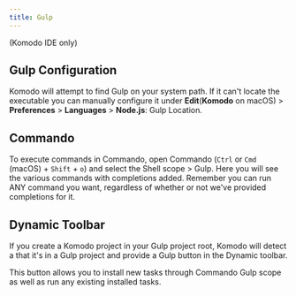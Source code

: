 ```yaml
---
title: Gulp
---
```

(Komodo IDE only)

## Gulp Configuration
Komodo will attempt to find Gulp on your system path.  If it can't locate the executable you can manually configure it under **Edit**(**Komodo** on macOS) > **Preferences** > **Languages** > **Node.js**: Gulp Location.

## Commando
To execute commands in Commando, open Commando (`Ctrl` or `Cmd` (macOS) + `Shift` + `o`) and select the Shell scope > Gulp.  Here you will see the various commands with completions added.  Remember you can run ANY command you want, regardless of whether or not we've provided completions for it.

## Dynamic Toolbar
If you create a Komodo project in your Gulp project root, Komodo will detect a that it's in a Gulp project and provide a Gulp button in the Dynamic toolbar.

This button allows you to install new tasks through Commando Gulp scope as well as run any existing installed tasks.
